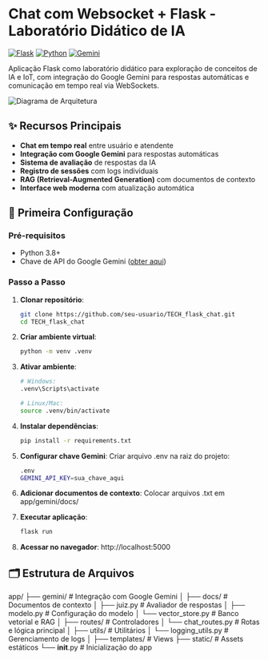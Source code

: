 # Chat com Websocket + Flask - Laboratório Didático de IA

[![Flask](https://img.shields.io/badge/Flask-2.3.2-%23000.svg?logo=flask)](https://flask.palletsprojects.com/)
[![Python](https://img.shields.io/badge/Python-3.8%2B-blue?logo=python)](https://www.python.org/)
[![Gemini](https://img.shields.io/badge/Google%20Gemini-API-yellow)](https://ai.google.dev/)

Aplicação Flask como laboratório didático para exploração de conceitos de IA e IoT, com integração do Google Gemini para respostas automáticas e comunicação em tempo real via WebSockets.

![Diagrama de Arquitetura](link-para-imagem-ou-gif-demonstrativo.png) <!-- Adicione posteriormente -->

## ✨ Recursos Principais

- **Chat em tempo real** entre usuário e atendente
- **Integração com Google Gemini** para respostas automáticas
- **Sistema de avaliação** de respostas da IA
- **Registro de sessões** com logs individuais
- **RAG (Retrieval-Augmented Generation)** com documentos de contexto
- **Interface web moderna** com atualização automática

## 🚀 Primeira Configuração

### Pré-requisitos
- Python 3.8+
- Chave de API do Google Gemini ([obter aqui](https://aistudio.google.com/))

### Passo a Passo

1. **Clonar repositório**:
   ```bash
   git clone https://github.com/seu-usuario/TECH_flask_chat.git
   cd TECH_flask_chat
   ```
   
2. **Criar ambiente virtual**:

   ```bash
   python -m venv .venv
   ```

3. **Ativar ambiente**:

   ```bash
   # Windows:
   .venv\Scripts\activate

   # Linux/Mac:
   source .venv/bin/activate
   ```

4. **Instalar dependências**:

   ```bash
   pip install -r requirements.txt
   ```
   
5. **Configurar chave Gemini**:
Criar arquivo .env na raiz do projeto:
    ```bash
   .env
   GEMINI_API_KEY=sua_chave_aqui

6. **Adicionar documentos de contexto**:
Colocar arquivos .txt em app/gemini/docs/

7. **Executar aplicação**:

   ```bash
   flask run
   
8. **Acessar no navegador**:
http://localhost:5000

## 🗂️ Estrutura de Arquivos
app/
├── gemini/               # Integração com Google Gemini
│   ├── docs/             # Documentos de contexto
│   ├── juiz.py           # Avaliador de respostas
│   ├── modelo.py         # Configuração do modelo
│   └── vector_store.py   # Banco vetorial e RAG
│
├── routes/               # Controladores
│   └── chat_routes.py    # Rotas e lógica principal
│
├── utils/                # Utilitários
│   └── logging_utils.py  # Gerenciamento de logs
│
├── templates/            # Views
├── static/               # Assets estáticos
└── __init__.py           # Inicialização do app

